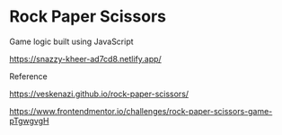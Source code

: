 # Rock Paper Scissors
Game logic built using JavaScript

https://snazzy-kheer-ad7cd8.netlify.app/

Reference

https://veskenazi.github.io/rock-paper-scissors/

https://www.frontendmentor.io/challenges/rock-paper-scissors-game-pTgwgvgH
